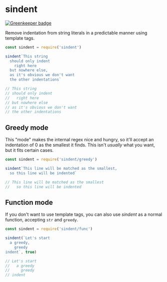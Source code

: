 # sindent

[![Greenkeeper badge](https://badges.greenkeeper.io/jpwilliams/sindent.svg)](https://greenkeeper.io/)

Remove indentation from string literals in a predictable manner using template tags.

``` js
const sindent = require('sindent')

sindent`This string
  should only indent
    right here
  but nowhere else,
  as it's obvious we don't want
  the other indentations`

// This string
// should only indent
//   right here
// but nowhere else
// as it's obvious we don't want
// the other indentations
```

## Greedy mode

This "mode" makes the internal regex nice and hungry, so it'll accept an indentation of 0 as the smallest it finds.
This isn't _usually_ what you want, but it fits certain cases.

``` js
const sindent = require('sindent/greedy')

sindent`This line will be matched as the smallest,
  so this line will be indented`

// This line will be matched as the smallest
//   so this line will be indented
```

## Function mode

If you don't want to use template tags, you can also use _sindent_ as a normal function, accepting `str` and `greedy`.

``` js
const sindent = require('sindent/func')

sindent(`Let's start
  a greedy,
    greedy
indent`, true)

// Let's start
//   a greedy
//     greedy
// indent
```
